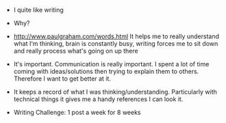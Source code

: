 - I quite like writing

- Why?

- http://www.paulgraham.com/words.html It helps me to really understand what I'm thinking, brain is constantly busy, writing forces me to sit down and really process what's going on up there

- It's important. Communication is really important. I spent a lot of time coming with ideas/solutions then trying to explain them to others. Therefore I want to get better at it.

- It keeps a record of what I was thinking/understanding. Particularly with technical things it gives me a handy references I can look it.

- Writing Challenge: 1 post a week for 8 weeks 